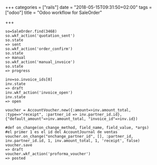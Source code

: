 +++
categories = ["rails"]
date = "2018-05-15T09:31:50+02:00"
tags = ["odoo"]
title = "Odoo workflow for SaleOrder"

+++
<!--more-->

    so=SaleOrder.find(3468)
    so.wkf_action('quotation_sent')
    so.state
    => sent
    so.wkf_action('order_confirm')
    so.state
    => manual
    so.wkf_action('manual_invoice')
    so.state
    => progress

    inv=so.invoice_ids[0]
    inv.state
    => draft
    inv.wkf_action('invoice_open')
    inv.state
    => open

    voucher = AccountVoucher.new({:amount=>inv.amount_total, :type=>"receipt", :partner_id => inv.partner_id.id}, {"default_amount"=>inv.amount_total, "invoice_id"=>inv.id})

    #def on_change(on_change_method, field_name, field_value, *args)
    #el primer 1 es el id del AccountJournal de ventas
    voucher.on_change("onchange_partner_id", [], :partner_id, inv.partner_id.id, 1, inv.amount_total, 1, 'receipt', false)
    voucher.save
    => draft
    voucher.wkf_action('proforma_voucher')
    => posted
